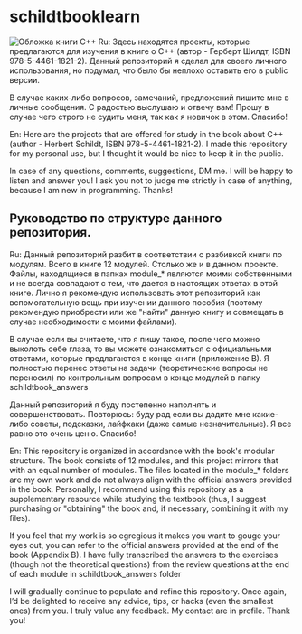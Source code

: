 # schildtbooklearn
![Обложка книги C++](https://github.com/PROTOTYPE9111/schildtbooklearn/raw/main/images/cover.jpg)
Ru: Здесь находятся проекты, которые предлагаются для изучения в книге о C++ (автор - Герберт Шилдт, ISBN 978-5-4461-1821-2). Данный репозиторий я сделал для своего личного использования, но подумал, что было бы неплохо оставить его в public версии. 

В случае каких-либо вопросов, замечаний, предложений пишите мне в личные сообщения. С радостью выслушаю и отвечу вам! Прошу в случае чего строго не судить меня, так как я новичок в этом. Спасибо!

En: Here are the projects that are offered for study in the book about C++ (author - Herbert Schildt, ISBN 978-5-4461-1821-2). I made this repository for my personal use, but I thought it would be nice to keep it in the public. 

In case of any questions, comments, suggestions, DM me. I will be happy to listen and answer you! I ask you not to judge me strictly in case of anything, because I am new in programming. Thanks!


## Руководство по структуре данного репозитория.

Ru: Данный репозиторий разбит в соответствии с разбивкой книги по модулям. Всего в книге 12 модулей. Столько же и в данном проекте. Файлы, находящиеся в папках module_* являются моими собственными и не всегда совпадают с тем, что дается в настоящих ответах в этой книге. Лично я рекомендую использовать этот репозиторий как вспомогательную вещь при изучении данного пособия (поэтому рекомендую приобрести или же "найти" данную книгу и совмещать в случае необходимости с моими файлами).

В случае если вы считаете, что я пишу такое, после чего можно выколоть себе глаза, то вы можете ознакомиться с официальными ответами, которые предлагаются в конце книги (приложение В). Я полностью перенес ответы на задачи (теоретические вопросы не переносил) по контрольным вопросам в конце модулей в папку schildtbook_answers 


Данный репозиторий я буду постепенно наполнять и совершенствовать. Повторюсь: буду рад если вы дадите мне какие-либо советы, подсказки, лайфхаки (даже самые незначительные). Я все равно это очень ценю. Спасибо!

En: This repository is organized in accordance with the book's modular structure. The book consists of 12 modules, and this project mirrors that with an equal number of modules. The files located in the module_* folders are my own work and do not always align with the official answers provided in the book. Personally, I recommend using this repository as a supplementary resource while studying the textbook (thus, I suggest purchasing or "obtaining" the book and, if necessary, combining it with my files).

If you feel that my work is so egregious it makes you want to gouge your eyes out, you can refer to the official answers provided at the end of the book (Appendix B). I have fully transcribed the answers to the exercises (though not the theoretical questions) from the review questions at the end of each module in schildtbook_answers folder

I will gradually continue to populate and refine this repository. Once again, I’d be delighted to receive any advice, tips, or hacks (even the smallest ones) from you. I truly value any feedback. My contact are in profile. Thank you!